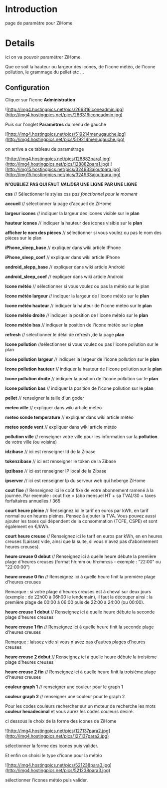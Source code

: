 
# Introduction #

page de paramètre pour ZiHome


# Details #

ici on va pouvoir paramétrer ZiHome.

Que ce soit la hauteur ou largeur des icones, de l'icone météo, de l'icone pollution, le grammage du pellet etc ...

## Configuration ##

Cliquer sur l'icone **Administration**

![http://img4.hostingpics.net/pics/266316iconeadmin.jpg](http://img4.hostingpics.net/pics/266316iconeadmin.jpg)

Puis sur l'onglet **Paramètres** du menu de gauche

![http://img4.hostingpics.net/pics/519214menugauche.jpg](http://img4.hostingpics.net/pics/519214menugauche.jpg)

on arrive a ce tableau de paramétrage

![http://img4.hostingpics.net/pics/128882para1.jpg](http://img4.hostingpics.net/pics/128882para1.jpg)
![http://img15.hostingpics.net/pics/324933ajoutpara.jpg](http://img15.hostingpics.net/pics/324933ajoutpara.jpg)

**N'OUBLIEZ PAS QUI FAUT _VALIDER_ UNE LIGNE PAR UNE LIGNE**

**css**   // Sélectionner le styles css _pas fonctionnel pour le moment_

**accueil**   // sélectionner la page d'accueil de ZiHome

**largeur icones**   // indiquer la largeur des icones visible sur le **plan**

**hauteur icones**   //  indiquer la hauteur des icones visible sur le **plan**

**afficher le nom des pièces**  // sélectionner si vous voulez ou pas le nom des pièces sur le plan

**iPhone\_sleep\_base**  // expliquer dans wiki article IPhone

**iPhone\_sleep\_coef**  //  expliquer dans wiki article IPhone

**android\_slepp\_base**  // expliquer dans wiki article Android

**android\_sleep\_coef**  // expliquer dans wiki article Android

**Icone météo**  // sélectionner si vous voulez ou pas la météo sur le plan

**Icone météo largeur**  // indiquer la largeur de l'icone météo sur le **plan**


**Icone météo hauteur**  // indiquer la hauteur de l'icone météo sur le **plan**


**Icone météo droite**  // indiquer la position de l'icone météo sur le **plan**


**Icone météo bas**  // indiquer la position de l'icone météo sur le **plan**


**refresh**  //  sélectionner le délai de refresh ,de la page **plan**

**Icone pollution**  //sélectionner si vous voulez ou pas l'icone pollution sur le plan

**Icone pollution largeur**  // indiquer la largeur de l'icone pollution sur le **plan**


**Icone pollution hauteur**  // indiquer la hauteur de l'icone pollution sur le **plan**


**Icone pollution droite**  // indiquer la position de l'icone pollution sur le **plan**


**Icone pollution bas**  // indiquer la position de l'icone pollution sur le **plan**


**pellet**  // renseigner la taille d'un goder

**meteo ville**  // expliquer dans wiki article météo

**meteo sonde temperature**  // expliquer dans wiki article météo

**meteo sonde vent**  // expliquer dans wiki article météo

**pollution ville**  // renseigner votre ville pour les information sur la **pollution** de votre ville (ou voisine)

**idzibase**  // ici est renseigner Id de la Zibase

**tokenzibase** // ici est renseigner le token de la Zibase

**ipzibase**  // ici est renseigner IP local de la Zibase

**ipserver**  // ici est renseigner Ip du serveur web qui heberge ZiHome

**cout fixe**  // Renseignez ici le coût fixe de votre abonnement ramené à la journée.
Par exemple : cout fixe = (abo mensuel HT + sa TVA)/30 + taxes forfaitaires annuelles / 365

**court heure pleine**  // Renseignez ici le tarif en euros par kWh, en tarif normal ou en heures pleines. Pensez à ajouter la TVA. Vous pouvez aussi ajouter les taxes qui dépendent de la consommation (TCFE, CSPE) et sont également en €/kWh.

**court heure creuse**  // Renseignez ici le tarif en euros par kWh, en en heures creuses (Laissez vide, ainsi que la suite, si vous n'avez pas d'abonnement heures creuses).

**heure creuse 0 debut**  // Renseignez ici à quelle heure débute la première plage d'heures creuses (format hh:mm ou hh:mm:ss - exemple : "22:00" ou "22:00:00")

**heure creuse 0 fin**  // Renseignez ici à quelle heure finit la première plage d'heures creuses

Remarque : si votre plage d'heures creuses est à cheval sur deux jours (exemple : de 22h00 à 06h00 le lendemain), il faut la découper ainsi : la première plage de 00:00 à 06:00 puis de 22:00 à 24:00 (ou 00:00).

**heure creuse 1 debut**  // Renseignez ici à quelle heure débute la seconde plage d'heures creuses

**heure creuse 1 fin**  // Renseignez ici à quelle heure finit la seconde plage d'heures creuses

Remarque : laissez vide si vous n'avez pas d'autres plages d'heures creuses

**heure creuse 2 debut**  // Renseignez ici à quelle heure débute la troisième plage d'heures creuses

**heure creuse 2 fin**  // Renseignez ici à quelle heure finit la troisième plage d'heures creuses


**couleur graph 1**  // renseigner une couleur pour le graph 1

**couleur graph 2**  // renseigner une couleur pour le graph 2

Pour les codes couleurs rechercher sur un moteur de recherche les mots **couleur hexadecimal** et vous aurez les codes couleurs desiré.



ci dessous le choix de la forme des icones de ZiHome

![http://img4.hostingpics.net/pics/127137para2.jpg](http://img4.hostingpics.net/pics/127137para2.jpg)

sélectionner la forme des icones puis valider.


Et enfin on choisi le type d'icone pour la météo

![http://img4.hostingpics.net/pics/521238para3.jpg](http://img4.hostingpics.net/pics/521238para3.jpg)

sélectionner l'icones météo puis valider.
